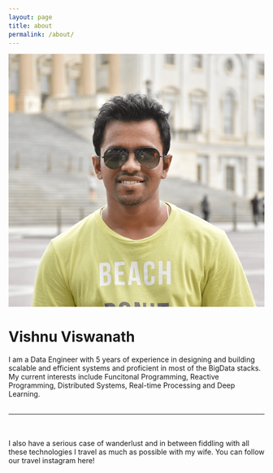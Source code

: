 ```yaml
---
layout: page
title: about
permalink: /about/
---
```


<img class="col one right" src="/img/prof_pic.png">

<h1><b>Vishnu Viswanath</b></h1>
I am a Data Engineer with 5 years of experience in designing and building scalable and efficient systems and proficient in most of the BigData stacks. My current interests include Funcitonal Programming, Reactive Programming, Distributed Systems, Real-time Processing and Deep Learning.<br/><br/>
<hr/>
<br/>
<span class="contacticon center">
	<a href="mailto:vishnu.viswanath25@gmail.com"><i class="fa fa-envelope-square"></i></a>
	<a href="https://github.com/soniclavier" target="_blank"><i class="fa fa-github-square"></i></a>
	<a href="https://www.linkedin.com/in/vishnuviswanath25" target="_blank"><i class="fa fa-linkedin-square"></i></a>
	<a href="http://stackoverflow.com/users/864624/vishnu-viswanath" target="_blank"><i class="fa fa-stack-exchange"></i></a>
	<a href="https://twitter.com/vishnuviswanath" target="_blank"><i class="fa fa-twitter-square"></i></a>
</span>

<br/>
<a href="https://www.instagram.com/holidaysandhappilyeverafters/" target="_blank"><i class="fa fa-instagram fa-4x insta"></i></a>I also have a serious case of wanderlust and in between fiddling with all these technologies I travel as much as possible with my wife. You can follow our travel instagram here!


